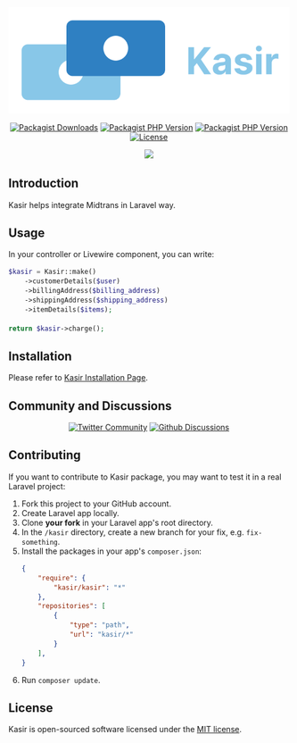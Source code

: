 <p align="center">
    <img src="art/svg/logo-wordmark-side.svg" alt="Kasir Logo">
</p>

<p align="center">
    <a href="https://packagist.org/packages/kasir/kasir"><img alt="Packagist Downloads" src="https://img.shields.io/packagist/dt/kasir/kasir"></a>
    <a href="https://packagist.org/packages/kasir/kasir"><img alt="Packagist PHP Version" src="https://img.shields.io/packagist/dependency-v/kasir/kasir/illuminate/contracts"></a>
    <a href="https://packagist.org/packages/kasir/kasir"><img alt="Packagist PHP Version" src="https://img.shields.io/packagist/dependency-v/kasir/kasir/php"></a>
    <a href="https://packagist.org/packages/kasir/kasir"><img src="https://img.shields.io/packagist/l/kasir/kasir" alt="License"></a>
</p>

<p align="center">
    <a href="https://github.com/kasirphp/kasir/actions/workflows/tests.yml"><img src="https://github.com/kasirphp/kasir/actions/workflows/tests.yml/badge.svg" /></a>
</p>

## Introduction

Kasir helps integrate Midtrans in Laravel way.

## Usage

In your controller or Livewire component, you can write:

```php
$kasir = Kasir::make()
    ->customerDetails($user)
    ->billingAddress($billing_address)
    ->shippingAddress($shipping_address)
    ->itemDetails($items);

return $kasir->charge();
```

## Installation

Please refer to [Kasir Installation Page](https://github.com/kasirphp/kasir/wiki/Installation).

## Community and Discussions

<p align="center">
    <a href="https://twitter.com/i/communities/1623376036779130881" target="_blank"><img alt="Twitter Community" src="https://img.shields.io/twitter/url?label=Twitter%20Community&style=social&url=https%3A%2F%2Ftwitter.com%2Fi%2Fcommunities%2F1623376036779130881"></a>
    <a href="https://github.com/kasirphp/kasir/discussions"><img alt="Github Discussions" src="https://img.shields.io/twitter/url?label=GitHub%20Discussions&logo=GitHub&style=social&url=https%3A%2F%2Fgithub.com%2Fkasirphp%2Fkasir%2Fdiscussions"></a>
</p>

## Contributing

If you want to contribute to Kasir package, you may want to test it in a real Laravel project:

1. Fork this project to your GitHub account.
2. Create Laravel app locally.
3. Clone **your fork** in your Laravel app's root directory.
4. In the `/kasir` directory, create a new branch for your fix, e.g. `fix-something`.
5. Install the packages in your app's `composer.json`:
    ```json
    {
        "require": {
            "kasir/kasir": "*"
        },
        "repositories": [
            {
                "type": "path",
                "url": "kasir/*"
            }
        ],
    }
    ```
6. Run `composer update`.

## License

Kasir is open-sourced software licensed under the [MIT license](LICENSE.md).
